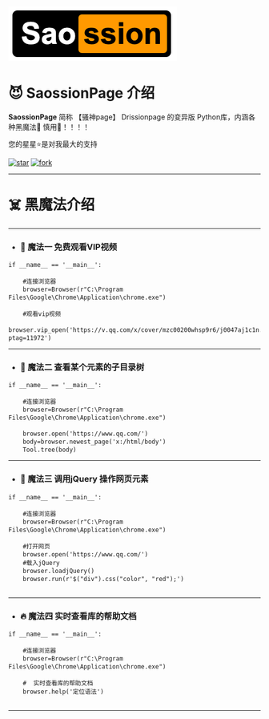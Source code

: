 
![输入图片说明](./img/logo.png)


#  😈 SaossionPage 介绍 



 **SaossionPage**   简称 【骚神page】   Drissionpage 的变异版 Python库，内涵各种黑魔法👹 慎用🔞！！！！

您的星星⭐是对我最大的支持

<a href='https://gitee.com/haiyang0726/SaossionPage/stargazers'><img src='https://gitee.com/haiyang0726/SaossionPage/badge/star.svg?theme=dark' alt='star'></img></a> <a href='https://gitee.com/g1879/DrissionPage/members'><img src='https://gitee.com/haiyang0726/SaossionPage/badge/fork.svg?theme=dark' alt='fork'></img></a>

---



#  ☠️ 黑魔法介绍



---
-  ### 👻 魔法一 免费观看VIP视频

```
if __name__ == '__main__':
     
    #连接浏览器
    browser=Browser(r"C:\Program Files\Google\Chrome\Application\chrome.exe")

    #观看vip视频 
    browser.vip_open('https://v.qq.com/x/cover/mzc00200whsp9r6/j0047aj1c1n.html?ptag=11972')

```
---
-  ### 🦇 魔法二  查看某个元素的子目录树

```
if __name__ == '__main__':
     
    #连接浏览器
    browser=Browser(r"C:\Program Files\Google\Chrome\Application\chrome.exe")

    browser.open('https://www.qq.com/')
    body=browser.newest_page('x:/html/body')
    Tool.tree(body)    

```
---
-  ### 🦴 魔法三  调用jQuery 操作网页元素

```
if __name__ == '__main__':
     
    #连接浏览器
    browser=Browser(r"C:\Program Files\Google\Chrome\Application\chrome.exe")

    #打开网页
    browser.open('https://www.qq.com/')
    #载入jQuery
    browser.loadjQuery()
    browser.run(r'$("div").css("color", "red");')
       

```
---
-  ### 🔥 魔法四  实时查看库的帮助文档

```
if __name__ == '__main__':
     
    #连接浏览器
    browser=Browser(r"C:\Program Files\Google\Chrome\Application\chrome.exe")

    #  实时查看库的帮助文档
    browser.help('定位语法')
       

```
---

